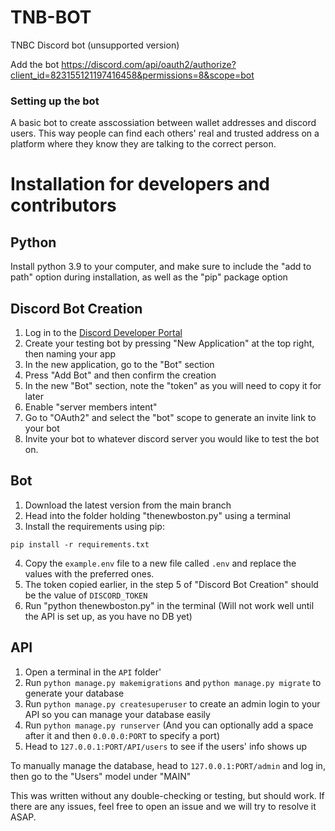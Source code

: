 # TNB-BOT

TNBC Discord bot (unsupported version)

Add the bot https://discord.com/api/oauth2/authorize?client_id=823155121197416458&permissions=8&scope=bot

### Setting up the bot

A basic bot to create asscossiation between wallet addresses and discord users. This way people can find each others' real and trusted address on a platform where they know they are talking to the correct person.

# Installation for developers and contributors

## Python

Install python 3.9 to your computer, and make sure to include the "add to path" option during installation, as well as the "pip" package option

## Discord Bot Creation

1. Log in to the [Discord Developer Portal](https://discord.com/developers/applications)
2. Create your testing bot by pressing "New Application" at the top right, then naming your app
3. In the new application, go to the "Bot" section
4. Press "Add Bot" and then confirm the creation
5. In the new "Bot" section, note the "token" as you will need to copy it for later
6. Enable "server members intent"
7. Go to "OAuth2" and select the "bot" scope to generate an invite link to your bot
8. Invite your bot to whatever discord server you would like to test the bot on.

## Bot

1. Download the latest version from the main branch
2. Head into the folder holding "thenewboston.py" using a terminal
3. Install the requirements using pip:

```
pip install -r requirements.txt
```

4. Copy the `example.env` file to a new file called `.env` and replace the values with the preferred ones.
5. The token copied earlier, in the step 5 of "Discord Bot Creation" should be the value of `DISCORD_TOKEN`
6. Run "python thenewboston.py" in the terminal (Will not work well until the API is set up, as you have no DB yet)

## API

1. Open a terminal in the `API` folder'
2. Run `python manage.py makemigrations` and `python manage.py migrate` to generate your database
3. Run `python manage.py createsuperuser` to create an admin login to your API so you can manage your database easily
4. Run `python manage.py runserver` (And you can optionally add a space after it and then `0.0.0.0:PORT` to specify a port)
5. Head to `127.0.0.1:PORT/API/users` to see if the users' info shows up

To manually manage the database, head to `127.0.0.1:PORT/admin` and log in, then go to the "Users" model under "MAIN"

This was written without any double-checking or testing, but should work. If there are any issues, feel free to open an issue and we will try to resolve it ASAP.
